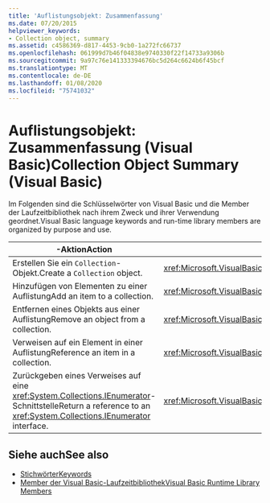 ```yaml
---
title: 'Auflistungsobjekt: Zusammenfassung'
ms.date: 07/20/2015
helpviewer_keywords:
- Collection object, summary
ms.assetid: c4586369-d817-4453-9cb0-1a272fc66737
ms.openlocfilehash: 061999d7b46f04838e9740330f22f14733a9306b
ms.sourcegitcommit: 9a97c76e141333394676bc5d264c6624b6f45bcf
ms.translationtype: MT
ms.contentlocale: de-DE
ms.lasthandoff: 01/08/2020
ms.locfileid: "75741032"
---
```

# <a name="collection-object-summary-visual-basic"></a><span data-ttu-id="73f06-102">Auflistungsobjekt: Zusammenfassung (Visual Basic)</span><span class="sxs-lookup"><span data-stu-id="73f06-102">Collection Object Summary (Visual Basic)</span></span>
<span data-ttu-id="73f06-103">Im Folgenden sind die Schlüsselwörter von Visual Basic und die Member der Laufzeitbibliothek nach ihrem Zweck und ihrer Verwendung geordnet.</span><span class="sxs-lookup"><span data-stu-id="73f06-103">Visual Basic language keywords and run-time library members are organized by purpose and use.</span></span>  
  
|<span data-ttu-id="73f06-104">-Aktion</span><span class="sxs-lookup"><span data-stu-id="73f06-104">Action</span></span>|<span data-ttu-id="73f06-105">Sprachelement</span><span class="sxs-lookup"><span data-stu-id="73f06-105">Language element</span></span>|  
|------------|----------------------|  
|<span data-ttu-id="73f06-106">Erstellen Sie ein `Collection`-Objekt.</span><span class="sxs-lookup"><span data-stu-id="73f06-106">Create a `Collection` object.</span></span>|<xref:Microsoft.VisualBasic.Collection>|  
|<span data-ttu-id="73f06-107">Hinzufügen von Elementen zu einer Auflistung</span><span class="sxs-lookup"><span data-stu-id="73f06-107">Add an item to a collection.</span></span>|<xref:Microsoft.VisualBasic.Collection.Add%2A>|  
|<span data-ttu-id="73f06-108">Entfernen eines Objekts aus einer Auflistung</span><span class="sxs-lookup"><span data-stu-id="73f06-108">Remove an object from a collection.</span></span>|<xref:Microsoft.VisualBasic.Collection.Remove%2A>|  
|<span data-ttu-id="73f06-109">Verweisen auf ein Element in einer Auflistung</span><span class="sxs-lookup"><span data-stu-id="73f06-109">Reference an item in a collection.</span></span>|<xref:Microsoft.VisualBasic.Collection.Item%2A>|  
|<span data-ttu-id="73f06-110">Zurückgeben eines Verweises auf eine <xref:System.Collections.IEnumerator>-Schnittstelle</span><span class="sxs-lookup"><span data-stu-id="73f06-110">Return a reference to an <xref:System.Collections.IEnumerator> interface.</span></span>|<xref:Microsoft.VisualBasic.Collection.System%23Collections%23IEnumerable%23GetEnumerator%2A>|  
  
## <a name="see-also"></a><span data-ttu-id="73f06-111">Siehe auch</span><span class="sxs-lookup"><span data-stu-id="73f06-111">See also</span></span>

- [<span data-ttu-id="73f06-112">Stichwörter</span><span class="sxs-lookup"><span data-stu-id="73f06-112">Keywords</span></span>](../../../visual-basic/language-reference/keywords/index.md)
- [<span data-ttu-id="73f06-113">Member der Visual Basic-Laufzeitbibliothek</span><span class="sxs-lookup"><span data-stu-id="73f06-113">Visual Basic Runtime Library Members</span></span>](../../../visual-basic/language-reference/runtime-library-members.md)
